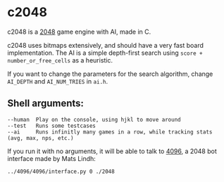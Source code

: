 c2048
=====

c2048 is a [2048](http://saming.fr/p/2048/) game engine with AI, made in C.

c2048 uses bitmaps extensively, and should have a very fast board implementation. The AI is a simple depth-first search using `score + number_or_free_cells` as a heuristic.

If you want to change the parameters for the search algorithm, change `AI_DEPTH` and `AI_NUM_TRIES` in `ai.h`.

Shell arguments:
----------------

    --human  Play on the console, using hjkl to move around
    --test   Runs some testcases
    --ai     Runs infinitly many games in a row, while tracking stats (avg, max, nps, etc.)

If you run it with no arguments, it will be able to talk to [4096](https://github.com/matslindh/4096), a 2048 bot interface made by Mats Lindh:

    ../4096/4096/interface.py 0 ./2048
